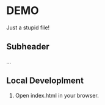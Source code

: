 # DEMO

Just a stupid file!

## Subheader

...


## Local Developlment

1. Open index.html in your browser.